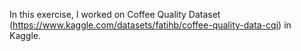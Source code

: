 In this exercise, I worked on Coffee Quality Dataset (https://www.kaggle.com/datasets/fatihb/coffee-quality-data-cqi) in Kaggle.
